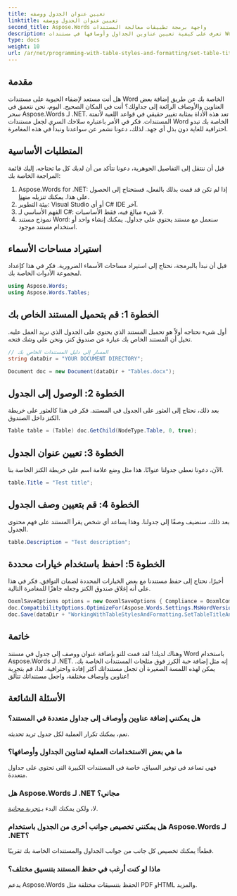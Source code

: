 ```yaml
---
title: تعيين عنوان الجدول ووصفه
linktitle: تعيين عنوان الجدول ووصفه
second_title: Aspose.Words واجهة برمجة تطبيقات معالجة المستندات
description: تعرف على كيفية تعيين عناوين الجداول وأوصافها في مستندات Word باستخدام Aspose.Words for .NET. اتبع دليلنا التفصيلي لتعزيز احترافية مستندك.
type: docs
weight: 10
url: /ar/net/programming-with-table-styles-and-formatting/set-table-title-and-description/
---
```

## مقدمة

هل أنت مستعد لإضفاء الحيوية على مستندات Word الخاصة بك عن طريق إضافة بعض العناوين والأوصاف الرائعة إلى جداولك؟ أنت في المكان الصحيح. اليوم، نحن نتعمق في سحر Aspose.Words لـ .NET. تعد هذه الأداة بمثابة تغيير حقيقي في قواعد اللعبة لأتمتة المستندات. فكر في الأمر باعتباره سلاحك السري لجعل مستندات Word الخاصة بك تبدو احترافية للغاية دون بذل أي جهد. لذلك، دعونا نشمر عن سواعدنا ونبدأ في هذه المغامرة.

## المتطلبات الأساسية

قبل أن ننتقل إلى التفاصيل الجوهرية، دعونا نتأكد من أن لديك كل ما تحتاجه. إليك قائمة المراجعة الخاصة بك:

1.  Aspose.Words for .NET: إذا لم تكن قد قمت بذلك بالفعل، فستحتاج إلى الحصول على هذا. يمكنك تنزيله من[هنا](https://releases.aspose.com/words/net/).
2. بيئة التطوير: Visual Studio أو أي C# IDE آخر.
3. الفهم الأساسي لـ C#: لا شيء مبالغ فيه، فقط الأساسيات.
4. نموذج مستند Word: سنعمل مع مستند يحتوي على جداول. يمكنك إنشاء واحد أو استخدام مستند موجود.

## استيراد مساحات الأسماء

قبل أن نبدأ بالبرمجة، نحتاج إلى استيراد مساحات الأسماء الضرورية. فكر في هذا كإعداد لمجموعة الأدوات الخاصة بك.

```csharp
using Aspose.Words;
using Aspose.Words.Tables;
```

## الخطوة 1: قم بتحميل المستند الخاص بك

أول شيء نحتاجه أولاً هو تحميل المستند الذي يحتوي على الجدول الذي نريد العمل عليه. تخيل أن المستند الخاص بك عبارة عن صندوق كنز، ونحن على وشك فتحه.

```csharp
// المسار إلى دليل المستندات الخاص بك
string dataDir = "YOUR DOCUMENT DIRECTORY";

Document doc = new Document(dataDir + "Tables.docx");
```

## الخطوة 2: الوصول إلى الجدول

بعد ذلك، نحتاج إلى العثور على الجدول في المستند. فكر في هذا كالعثور على خريطة الكنز داخل الصندوق.

```csharp
Table table = (Table) doc.GetChild(NodeType.Table, 0, true);
```

## الخطوة 3: تعيين عنوان الجدول

الآن، دعونا نعطي جدولنا عنوانًا. هذا مثل وضع علامة اسم على خريطة الكنز الخاصة بنا.

```csharp
table.Title = "Test title";
```

## الخطوة 4: قم بتعيين وصف الجدول

بعد ذلك، سنضيف وصفًا إلى جدولنا. وهذا يساعد أي شخص يقرأ المستند على فهم محتوى الجدول.

```csharp
table.Description = "Test description";
```

## الخطوة 5: احفظ باستخدام خيارات محددة

أخيرًا، نحتاج إلى حفظ مستندنا مع بعض الخيارات المحددة لضمان التوافق. فكر في هذا على أنه إغلاق صندوق الكنز وجعله جاهزًا للمغامرة التالية.

```csharp
OoxmlSaveOptions options = new OoxmlSaveOptions { Compliance = OoxmlCompliance.Iso29500_2008_Strict };
doc.CompatibilityOptions.OptimizeFor(Aspose.Words.Settings.MsWordVersion.Word2016);
doc.Save(dataDir + "WorkingWithTableStylesAndFormatting.SetTableTitleAndDescription.docx", options);
```

## خاتمة

وهناك لديك! لقد قمت للتو بإضافة عنوان ووصف إلى جدول في مستند Word باستخدام Aspose.Words لـ .NET. إنه مثل إضافة حبة الكرز فوق مثلجات المستندات الخاصة بك. يمكن لهذه اللمسة الصغيرة أن تجعل مستنداتك أكثر إفادة واحترافية. لذا، قم بتجربة عناوين وأوصاف مختلفة، واجعل مستنداتك تتألق!

## الأسئلة الشائعة

### هل يمكنني إضافة عناوين وأوصاف إلى جداول متعددة في المستند؟
نعم، يمكنك تكرار العملية لكل جدول تريد تحديثه.

### ما هي بعض الاستخدامات العملية لعناوين الجداول وأوصافها؟
فهي تساعد في توفير السياق، خاصة في المستندات الكبيرة التي تحتوي على جداول متعددة.

### هل Aspose.Words لـ .NET مجاني؟
 لا، ولكن يمكنك البدء بـ[تجربة مجانية](https://releases.aspose.com/).

### هل يمكنني تخصيص جوانب أخرى من الجدول باستخدام Aspose.Words لـ .NET؟
قطعاً! يمكنك تخصيص كل جانب من جوانب الجداول والمستندات الخاصة بك تقريبًا.

### ماذا لو كنت أرغب في حفظ المستند بتنسيق مختلف؟
يدعم Aspose.Words الحفظ بتنسيقات مختلفة مثل PDF وHTML والمزيد.